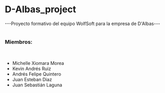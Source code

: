 # D-Albas_project
---Proyecto formativo del equipo WolfSoft para la empresa de D'Albas---
#
<h3>Miembros:</h3><br>
<ul>
  <li>Michelle Xiomara Morea</li>
  <li>Kevin Andrés Ruiz</li>
  <li>Andrés Felipe Quintero</li>
  <li>Juan Esteban Diaz</li>
  <li>Juan Sebastián Laguna</li>
</ul>
